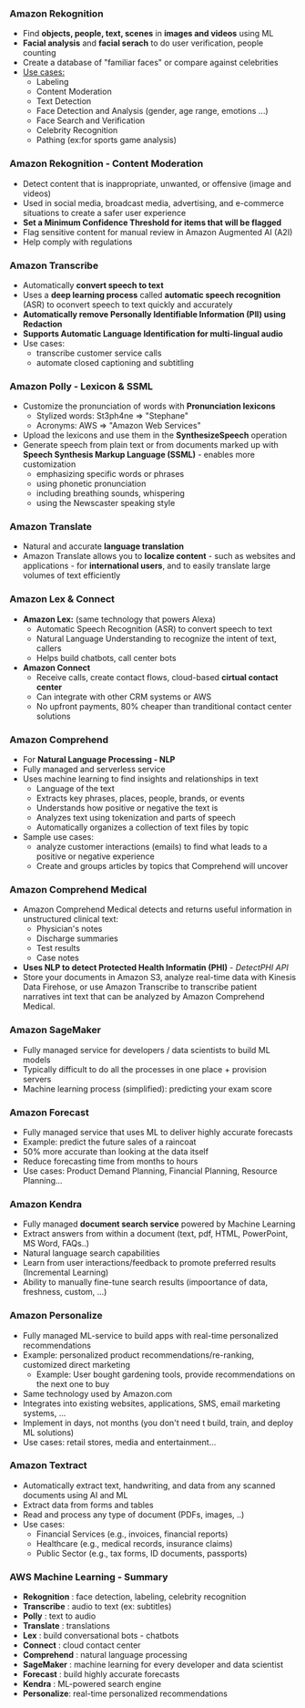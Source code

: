 ### Amazon Rekognition
- Find **objects, people, text, scenes** in **images and videos** using ML
- **Facial analysis** and **facial serach** to do user verification, people counting
- Create a database of "familiar faces" or compare against celebrities
- <u>Use cases:</u>
  - Labeling
  - Content Moderation
  - Text Detection
  - Face Detection and Analysis (gender, age range, emotions ...)
  - Face Search and Verification
  - Celebrity Recognition
  - Pathing (ex:for sports game analysis)

### Amazon Rekognition - Content Moderation
- Detect content that is inappropriate, unwanted, or offensive (image and videos)
- Used in social media, broadcast media, advertising, and e-commerce situations to create a safer user experience
- **Set a Minimum Confidence Threshold for items that will be flagged**
- Flag sensitive content for manual review in Amazon Augmented AI (A2I)
- Help comply with regulations

### Amazon Transcribe
- Automatically **convert speech to text**
- Uses a **deep learning process** called **automatic speech recognition** (ASR) to oconvert speech to text quickly and accurately
- **Automatically remove Personally Identifiable Information (PII) using Redaction**
- **Supports Automatic Language Identification for multi-lingual audio**
- Use cases:
  - transcribe customer service calls
  - automate closed captioning and subtitling

### Amazon Polly - Lexicon & SSML
- Customize the pronunciation of words with **Pronunciation lexicons**
  - Stylized words: St3ph4ne => "Stephane"
  - Acronyms: AWS => "Amazon Web Services"
- Upload the lexicons and use them in the **SynthesizeSpeech** operation
- Generate speech from plain text or from documents marked up with **Speech Synthesis Markup Language (SSML)** - enables more customization
  - emphasizing specific words or phrases
  - using phonetic pronunciation
  - including breathing sounds, whispering
  - using the Newscaster speaking style

### Amazon Translate
- Natural and accurate **language translation**
- Amazon Translate allows you to **localize content** - such as websites and applications - for **international users**, and to easily translate large volumes of text efficiently

### Amazon Lex & Connect
- **Amazon Lex:** (same technology that powers Alexa)
  - Automatic Speech Recognition (ASR) to convert speech to text
  - Natural Language Understanding to recognize the intent of text, callers
  - Helps build chatbots, call center bots
- **Amazon Connect**
  - Receive calls, create contact flows, cloud-based **cirtual contact center**
  - Can integrate with other CRM systems or AWS
  - No upfront payments, 80% cheaper than tranditional contact center solutions

### Amazon Comprehend
- For **Natural Language Processing - NLP**
- Fully managed and serverless service
- Uses machine learning to find insights and relationships in text
  - Language of the text
  - Extracts key phrases, places, people, brands, or events
  - Understands how positive or negative the text is
  - Analyzes text using tokenization and parts of speech
  - Automatically organizes a collection of text files by topic
- Sample use cases:
  - analyze customer interactions (emails) to find what leads to a positive or negative experience
  - Create and groups articles by topics that Comprehend will uncover

### Amazon Comprehend Medical
- Amazon Comprehend Medical detects and returns useful information in unstructured clinical text:
  - Physician's notes
  - Discharge summaries
  - Test results
  - Case notes
- **Uses NLP to detect Protected Health Informatin (PHI)** - *DetectPHI API*
- Store your documents in Amazon S3, analyze real-time data with Kinesis Data Firehose, or use Amazon Transcribe to transcribe patient narratives int text that can be analyzed by Amazon Comprehend Medical.

### Amazon SageMaker
- Fully managed service for developers / data scientists to build ML models
- Typically difficult to do all the processes in one place + provision servers
- Machine learning process (simplified): predicting your exam score

### Amazon Forecast
- Fully managed service that uses ML to deliver highly accurate forecasts
- Example: predict the future sales of a raincoat
- 50% more accurate than looking at the data itself
- Reduce forecasting time from months to hours
- Use cases: Product Demand Planning, Financial Planning, Resource Planning...

### Amazon Kendra
- Fully managed **document search service** powered by Machine Learning
- Extract answers from within a document (text, pdf, HTML, PowerPoint, MS Word, FAQs..)
- Natural language search capabilities
- Learn from user interactions/feedback to promote preferred results (Incremental Learning)
- Ability to manually fine-tune search results (impoortance of data, freshness, custom, ...)

### Amazon Personalize
- Fully managed ML-service to build apps with real-time personalized recommendations
- Example: personalized product recommendations/re-ranking, customized direct marketing
  - Example: User bought gardening tools, provide recommendations on the next one to buy
- Same technology used by Amazon.com
- Integrates into existing websites, applications, SMS, email marketing systems, ...
- Implement in days, not months (you don't need t build, train, and deploy ML solutions)
- Use cases: retail stores, media and entertainment...

### Amazon Textract
- Automatically extract text, handwriting, and data from any scanned documents using AI and ML
- Extract data from forms and tables
- Read and process any type of document (PDFs, images, ..)
- Use cases:
  - Financial Services (e.g., invoices, financial reports)
  - Healthcare (e.g., medical records, insurance claims)
  - Public Sector (e.g., tax forms, ID documents, passports)

### AWS Machine Learning - Summary
- **Rekognition** : face detection, labeling, celebrity recognition
- **Transcribe** : audio to text (ex: subtitles)
- **Polly** : text to audio
- **Translate** : translations
- **Lex** : build conversational bots - chatbots
- **Connect** : cloud contact center
- **Comprehend** : natural language processing
- **SageMaker** : machine learning for every developer and data scientist
- **Forecast** : build highly accurate forecasts
- **Kendra** : ML-powered search engine
- **Personalize**: real-time personalized recommendations